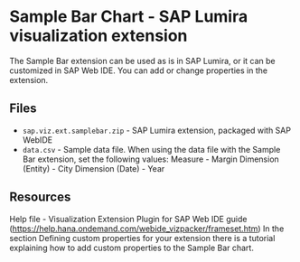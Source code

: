 Sample Bar Chart - SAP Lumira visualization extension
=================================================
The Sample Bar extension can be used as is in SAP Lumira, or it can be customized in SAP Web IDE. You can add or change properties in the extension.

Files
-----------
* `sap.viz.ext.samplebar.zip` - SAP Lumira extension, packaged with SAP WebIDE
* `data.csv` - Sample data file. When using the data file with the Sample Bar extension, set the following values:
    Measure - Margin
    Dimension (Entity) - City
    Dimension (Date) - Year


Resources
-----------
Help file  -  Visualization Extension Plugin for SAP Web IDE guide (https://help.hana.ondemand.com/webide_vizpacker/frameset.htm)
In the section Defining custom properties for your extension there is a tutorial explaining how to add custom properties to the Sample Bar chart.
